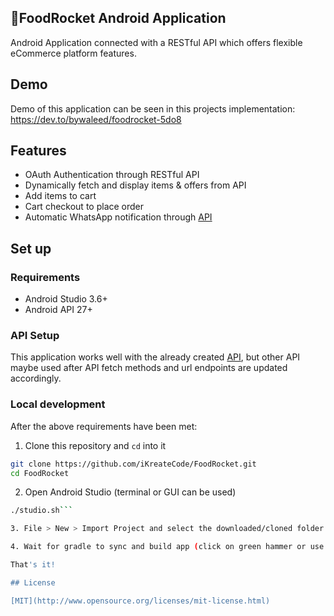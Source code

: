 🚀FoodRocket Android Application
---
Android Application connected with a RESTful API which offers flexible eCommerce platform features.

## Demo
Demo of this application can be seen in this projects implementation: https://dev.to/bywaleed/foodrocket-5do8

## Features

- OAuth Authentication through RESTful API
- Dynamically fetch and display items & offers from API
- Add items to cart
- Cart checkout to place order
- Automatic WhatsApp notification through [API](https://github.com/iKreateCode/FoodRocket-Backend)

## Set up

### Requirements

- Android Studio 3.6+
- Android API 27+

### API Setup

This application works well with the already created [API](https://github.com/iKreateCode/FoodRocket-Backend), 
but other API maybe used after API fetch methods and url endpoints are updated accordingly.

### Local development

After the above requirements have been met:

1. Clone this repository and `cd` into it

```bash
git clone https://github.com/iKreateCode/FoodRocket.git
cd FoodRocket
```

2. Open Android Studio (terminal or GUI can be used)
```bash
./studio.sh```

3. File > New > Import Project and select the downloaded/cloned folder.

4. Wait for gradle to sync and build app (click on green hammer or use Shift + F10).

That's it!

## License

[MIT](http://www.opensource.org/licenses/mit-license.html)
